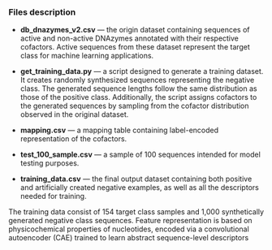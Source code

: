 ### Files description

- **db_dnazymes_v2.csv** — the origin dataset containing sequences of active and non-active DNAzymes annotated with their respective cofactors. Active sequences from these dataset represent the target class for machine learning applications.

- **get_training_data.py** — a script designed to generate a training dataset. It creates randomly synthesized sequences representing the negative class. The generated sequence lengths follow the same distribution as those of the positive class. Additionally, the script assigns cofactors to the generated sequences by sampling from the cofactor distribution observed in the original dataset.

- **mapping.csv** — a mapping table containing label-encoded representation of the cofactors.

- **test_100_sample.csv** — a sample of 100 sequences intended for model testing purposes.

- **training_data.csv** — the final output dataset containing both positive and artificially created negative examples, as well as all the descriptors needed for training.

The training data consist of 154 target class samples and 1,000 synthetically generated negative class sequences. Feature representation is based on physicochemical properties of nucleotides, encoded via a convolutional autoencoder (CAE) trained to learn abstract sequence-level descriptors 

